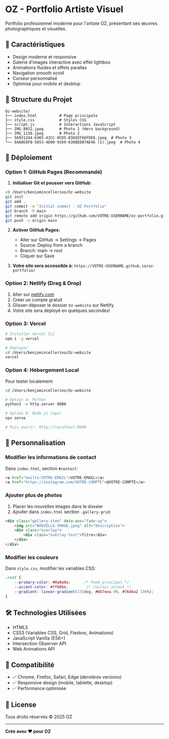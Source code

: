 # OZ - Portfolio Artiste Visuel

Portfolio professionnel moderne pour l'artiste OZ, présentant ses œuvres photographiques et visuelles.

## 🎨 Caractéristiques

- Design moderne et responsive
- Galerie d'images interactive avec effet lightbox
- Animations fluides et effets parallax
- Navigation smooth scroll
- Curseur personnalisé
- Optimisé pour mobile et desktop

## 📁 Structure du Projet

```
Oz-website/
├── index.html          # Page principale
├── style.css           # Styles CSS
├── script.js           # Interactions JavaScript
├── IMG_8052.jpeg       # Photo 1 (Hero background)
├── IMG_1130.jpeg       # Photo 2
├── 56931244-E465-42CC-9CD5-B3692F66FDE6.jpeg  # Photo 3
└── EAA0E8FB-5653-4D00-9169-6308ED07AE46 (1).jpeg  # Photo 4
```

## 🚀 Déploiement

### Option 1: GitHub Pages (Recommandé)

1. **Initialiser Git et pousser vers GitHub:**
```bash
cd /Users/benjamincellerino/Oz-website
git init
git add .
git commit -m "Initial commit - OZ Portfolio"
git branch -M main
git remote add origin https://github.com/VOTRE-USERNAME/oz-portfolio.git
git push -u origin main
```

2. **Activer GitHub Pages:**
   - Aller sur GitHub → Settings → Pages
   - Source: Deploy from a branch
   - Branch: main → root
   - Cliquer sur Save

3. **Votre site sera accessible à:** `https://VOTRE-USERNAME.github.io/oz-portfolio/`

### Option 2: Netlify (Drag & Drop)

1. Aller sur [netlify.com](https://www.netlify.com/)
2. Créer un compte gratuit
3. Glisser-déposer le dossier `Oz-website` sur Netlify
4. Votre site sera déployé en quelques secondes!

### Option 3: Vercel

```bash
# Installer Vercel CLI
npm i -g vercel

# Déployer
cd /Users/benjamincellerino/Oz-website
vercel
```

### Option 4: Hébergement Local

Pour tester localement:

```bash
cd /Users/benjamincellerino/Oz-website

# Option A: Python
python3 -m http.server 8000

# Option B: Node.js (npx)
npx serve

# Puis ouvrir: http://localhost:8000
```

## 🎯 Personnalisation

### Modifier les informations de contact

Dans `index.html`, section `#contact`:
```html
<a href="mailto:VOTRE-EMAIL">VOTRE-EMAIL</a>
<a href="https://instagram.com/VOTRE-COMPTE">@VOTRE-COMPTE</a>
```

### Ajouter plus de photos

1. Placer les nouvelles images dans le dossier
2. Ajouter dans `index.html` section `.gallery-grid`:
```html
<div class="gallery-item" data-aos="fade-up">
    <img src="NOUVELLE-IMAGE.jpeg" alt="Description">
    <div class="overlay">
        <div class="overlay-text">Titre</div>
    </div>
</div>
```

### Modifier les couleurs

Dans `style.css`, modifier les variables CSS:
```css
:root {
    --primary-color: #0a0a0a;      /* Fond principal */
    --accent-color: #ff006e;        /* Couleur accent */
    --gradient: linear-gradient(135deg, #667eea 0%, #764ba2 100%);
}
```

## 🛠️ Technologies Utilisées

- HTML5
- CSS3 (Variables CSS, Grid, Flexbox, Animations)
- JavaScript Vanilla (ES6+)
- Intersection Observer API
- Web Animations API

## 📱 Compatibilité

- ✅ Chrome, Firefox, Safari, Edge (dernières versions)
- ✅ Responsive design (mobile, tablette, desktop)
- ✅ Performance optimisée

## 📄 License

Tous droits réservés © 2025 OZ

---

**Créé avec ❤️ pour OZ**

